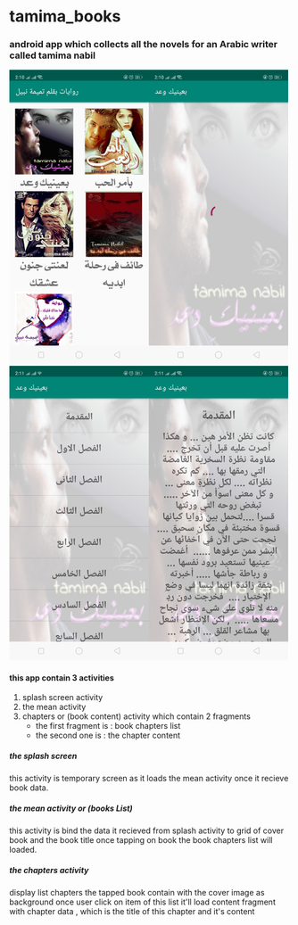 # tamima_books
<h3>android app which collects all the  novels for an  Arabic writer called tamima nabil</h3>

<img src="readme_imgs/mean_activity.jpg" width="250"/><img src="readme_imgs/book_capter.jpg" width="250"/>
<img src="readme_imgs/chapters_list.jpg" width="250"/><img src="readme_imgs/chapter_content.jpg" width="250"/>

<h4>this app contain 3 activities </h4>
<ol>
  <li>splash screen activity</li>
  <li>the mean activity</li>
  <li>chapters or (book content) activity which contain 2 fragments 
    <ul>
      <li>the first fragment is : book chapters list</li>
      <li> the second one is : the chapter content</li>
    </ul>
  </li>
</ol>
<h5>the splash screen</h5>
<p>this activity is temporary screen as it loads the mean activity once it recieve book data.</p>
<h5>the mean activity or (books List)</h5>
<p>this activity is bind the data it recieved from splash activity to grid of cover book and the book title once tapping on book the book chapters list will loaded.</p>
<h5>the chapters activity</h5>
<p>display list chapters the tapped book contain with the cover image as background once user click on item of this list it'll load content fragment with chapter data , which is the title of this chapter and it's content</p>
